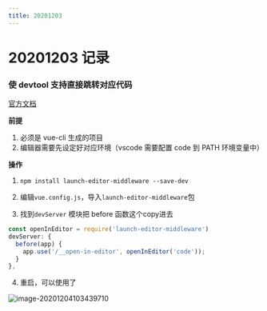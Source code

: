 ```yaml
---
title: 20201203
---
```

# 20201203 记录

### 使 devtool 支持直接跳转对应代码

[官方文档](https://gist.github.com/moreta/d3989686b6a1f2416b5802cac8df16b4)

**前提**

1. 必须是 vue-cli 生成的项目
2. 编辑器需要先设定好对应环境（vscode 需要配置 code 到 PATH 环境变量中）

**操作**

1. `npm install launch-editor-middleware --save-dev`

2. 编辑`vue.config.js`，导入`launch-editor-middleware`包
3. 找到`devServer` 模块把 before 函数这个copy进去

```javascript
const openInEditor = require('launch-editor-middleware')
devServer: {
  before(app) {
    app.use('/__open-in-editor', openInEditor('code'));
  }
},
```

4. 重启，可以使用了

![image-20201204103439710](https://tva1.sinaimg.cn/large/0081Kckwly1glbmd81u3tj315m0u0n2o.jpg)